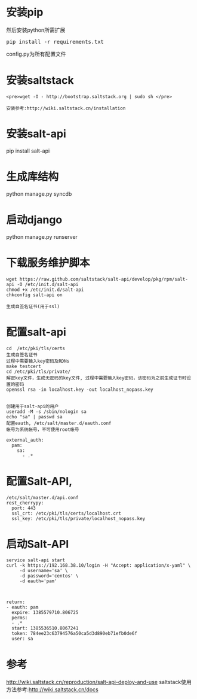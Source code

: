 

# 安装pip
然后安装python所需扩展

<pre>
pip install -r requirements.txt
</pre>

config.py为所有配置文件

# 安装saltstack
    <pre>wget -O - http://bootstrap.saltstack.org | sudo sh </pre>

    安装参考:http://wiki.saltstack.cn/installation



# 安装salt-api
pip install salt-api

# 生成库结构
python manage.py syncdb

# 启动django
python manage.py runserver

# 下载服务维护脚本
    wget https://raw.github.com/saltstack/salt-api/develop/pkg/rpm/salt-api -O /etc/init.d/salt-api
    chmod +x /etc/init.d/salt-api
    chkconfig salt-api on

    生成自签名证书(用于ssl)

# 配置salt-api
    cd  /etc/pki/tls/certs
    生成自签名证书
    过程中需要输入key密码及RDNs
    make testcert
    cd /etc/pki/tls/private/
    解密key文件，生成无密码的key文件, 过程中需要输入key密码，该密码为之前生成证书时设置的密码
    openssl rsa -in localhost.key -out localhost_nopass.key


    创建用于salt-api的用户
    useradd -M -s /sbin/nologin sa
    echo "sa" | passwd sa
    配置eauth, /etc/salt/master.d/eauth.conf
    帐号为系统帐号，不可使用root帐号

    external_auth:
      pam:
        sa:
          - .*

# 配置Salt-API,
    /etc/salt/master.d/api.conf
    rest_cherrypy:
      port: 443
      ssl_crt: /etc/pki/tls/certs/localhost.crt
      ssl_key: /etc/pki/tls/private/localhost_nopass.key

# 启动Salt-API

    service salt-api start
    curl -k https://192.168.38.10/login -H "Accept: application/x-yaml" \
         -d username='sa' \
         -d password='centos' \
         -d eauth='pam'



    return:
    - eauth: pam
      expire: 1385579710.806725
      perms:
      - .*
      start: 1385536510.8067241
      token: 784ee23c63794576a50ca5d3d890eb71efb0de6f
      user: sa

# 参考
http://wiki.saltstack.cn/reproduction/salt-api-deploy-and-use
saltstack使用方法参考:http://wiki.saltstack.cn/docs


